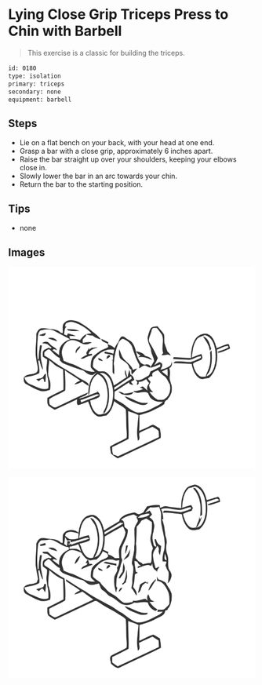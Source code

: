 # Lying Close Grip Triceps Press to Chin with Barbell
> This exercise is a classic for building the triceps.

``` 
id: 0180 
type: isolation 
primary: triceps 
secondary: none 
equipment: barbell 
``` 

## Steps

 - Lie on a flat bench on your back, with your head at one end.
 - Grasp a bar with a close grip, approximately 6 inches apart.
 - Raise the bar straight up over your shoulders, keeping your elbows close in.
 - Slowly lower the bar in an arc towards your chin.
 - Return the bar to the starting position.

## Tips

 - none

## Images

![](../svg/0180-relaxation.svg)

![](../svg/0180-tension.svg)
